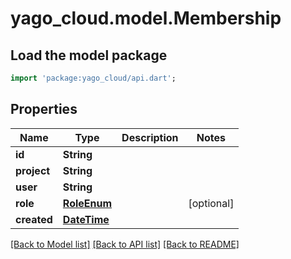 # yago_cloud.model.Membership

## Load the model package
```dart
import 'package:yago_cloud/api.dart';
```

## Properties
Name | Type | Description | Notes
------------ | ------------- | ------------- | -------------
**id** | **String** |  | 
**project** | **String** |  | 
**user** | **String** |  | 
**role** | [**RoleEnum**](RoleEnum.md) |  | [optional] 
**created** | [**DateTime**](DateTime.md) |  | 

[[Back to Model list]](../README.md#documentation-for-models) [[Back to API list]](../README.md#documentation-for-api-endpoints) [[Back to README]](../README.md)


